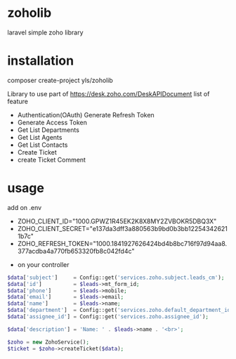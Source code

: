# zoholib
laravel simple zoho library 

# installation 
composer create-project yls/zoholib

Library to use part of https://desk.zoho.com/DeskAPIDocument list of feature
* Authentication(OAuth) Generate Refresh Token
* Generate Access Token
* Get List Departments
* Get List Agents
* Get List Contacts
* Create Ticket
* create Ticket Comment

# usage
add on .env
- ZOHO_CLIENT_ID="1000.GPWZ1R45EK2K8X8MY2ZVBOKR5DBQ3X"
- ZOHO_CLIENT_SECRET="e137da3dff3a880563b9bd0b3bb122543426211b7c"
- ZOHO_REFRESH_TOKEN="1000.1841927626424bd4b8bc716f97d94aa8.377acdba4a770fb653320fb8c042fd4c"



* on your controller
```php
$data['subject']     = Config::get('services.zoho.subject.leads_cm');
$data['id']          = $leads->mt_form_id;
$data['phone']       = $leads->mobile;
$data['email']       = $leads->email;
$data['name']        = $leads->name;
$data['department']  = Config::get('services.zoho.default_department_id');
$data['assignee_id'] = Config::get('services.zoho.assignee_id');

$data['description'] = 'Name: ' . $leads->name . '<br>';

$zoho = new ZohoService();
$ticket = $zoho->createTicket($data);
```
